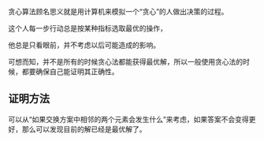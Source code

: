 贪心算法顾名思义就是用计算机来模拟一个“贪心”的人做出决策的过程。

这个人每一步行动总是按某种指标选取最优的操作，

他总是只看眼前，并不考虑以后可能造成的影响。

可想而知，并不是所有的时候贪心法都能获得最优解，所以一般使用贪心法的时候，都要确保自己能证明其正确性。

## 证明方法

可以从“如果交换方案中相邻的两个元素会发生什么”来考虑，如果答案不会变得更好，那么可以发现目前的解已经是最优解了。